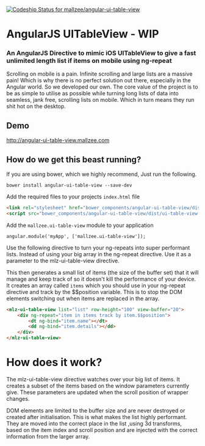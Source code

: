 
[ ![Codeship Status for mallzee/angular-ui-table-view](https://www.codeship.io/projects/6e488550-7091-0131-b629-6a793a0a9a66/status?branch=master)](https://www.codeship.io/projects/13414)

# AngularJS UITableView - WIP

### An AngularJS Directive to mimic iOS UITableView to give a fast unlimited length list if items on mobile using ng-repeat

Scrolling on mobile is a pain. Infinite scrolling and large lists are a massive pain! Which is why there is no perfect solution out there, especially in the Angular world. So we developed our own. The core value of the project is to be as simple to utilise as possible while turning long lists of data into seamless, jank free, scrolling lists on mobile. Which in turn means they run shit hot on the desktop.

## Demo
http://angular-ui-table-view.mallzee.com

## How do we get this beast running?

If you are using bower, which we highly recommend, Just run the following.

	bower install angular-ui-table-view --save-dev
	
Add the required files to your projects `index.html` file

```HTML
<link rel="stylesheet" href="bower_components/angular-ui-table-view/dist/ui-table-view.css" />
<script src="bower_components/angular-ui-table-view/dist/ui-table-view.js"></script>
```

Add the `mallzee.ui-table-view` module to your application

    angular.module('myApp', ['mallzee.ui-table-view']);
    
Use the following directive to turn your ng-repeats into super performant lists. Instead of using your big array in the ng-repeat directive. Use it as a parameter to the mlz-ui-table-view directive. 

This then generates a small list of items (the size of the buffer set) that it will manage and keep track of so it doesn't kill the performance of your device. It creates an array called `items` which you should use in your ng-repeat directive and track by the $$position variable. This is to stop the DOM elements switching out when items are replaced in the array.

```HTML
<mlz-ui-table-view list="list" row-height="100" view-buffer="20">
    <div ng-repeat="item in items track by item.$$position">
        <dt ng-bind="item.name"></dt>
        <dd ng-bind="item.details"></dd>
    </div>
</mlz-ui-table-view>
```

# How does it work?

The mlz-ui-table-view directive watches over your big list of items. It creates a subset of the items based on the window parameters currently give. These parameters are updated when the scroll position of wrapper changes.

DOM elements are limited to the buffer size and are never destroyed or created after initialisation. This is what makes the list highly performant. They are moved into the correct place in the list ,using 3d transforms, based on the item index and scroll position and are injected with the correct information from the larger array.
